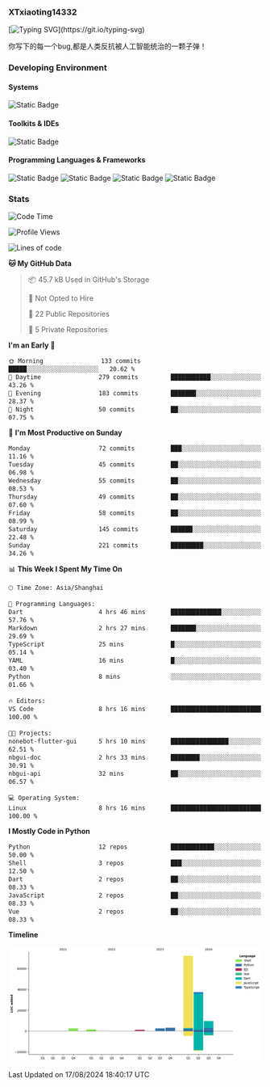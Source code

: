 ### XTxiaoting14332

[![Typing SVG](https://readme-typing-svg.herokuapp.com?font=JetBrians+Mono&pause=1000&random=false&width=435&lines=Hello+World!)](https://git.io/typing-svg)

你写下的每一个bug,都是人类反抗被人工智能统治的一颗子弹！

### Developing Environment

#### Systems

![Static Badge](https://img.shields.io/badge/Ubuntu-%20?style=flat-square&logo=ubuntu&logoColor=white&color=E34F26)

#### Toolkits & IDEs

![Static Badge](https://img.shields.io/badge/Visual%20Studio%20Code-%20?style=flat-square&logo=visualstudiocode&logoColor=white&color=blue)

#### Programming Languages & Frameworks

![Static Badge](https://img.shields.io/badge/Dart-%20?style=flat-square&logo=dart&logoColor=white&color=0175C2)
![Static Badge](https://img.shields.io/badge/Flutter-%20?style=flat-square&logo=flutter&logoColor=white&color=02569B)
![Static Badge](https://img.shields.io/badge/Python-%20?style=flat-square&logo=python&logoColor=white&color=E7A781)
![Static Badge](https://img.shields.io/badge/Bash%20Shell-%20?style=flat-square&logo=shell&logoColor=white&color=49D868)

### Stats

<!--START_SECTION:waka-->
![Code Time](http://img.shields.io/badge/Code%20Time-103%20hrs%204%20mins-blue)

![Profile Views](http://img.shields.io/badge/Profile%20Views-0-blue)

![Lines of code](https://img.shields.io/badge/From%20Hello%20World%20I%27ve%20Written-129.7%20thousand%20lines%20of%20code-blue)

**🐱 My GitHub Data** 

> 📦 45.7 kB Used in GitHub's Storage 
 > 
> 🚫 Not Opted to Hire
 > 
> 📜 22 Public Repositories 
 > 
> 🔑 5 Private Repositories 
 > 
**I'm an Early 🐤** 

```text
🌞 Morning                133 commits         █████░░░░░░░░░░░░░░░░░░░░   20.62 % 
🌆 Daytime                279 commits         ███████████░░░░░░░░░░░░░░   43.26 % 
🌃 Evening                183 commits         ███████░░░░░░░░░░░░░░░░░░   28.37 % 
🌙 Night                  50 commits          ██░░░░░░░░░░░░░░░░░░░░░░░   07.75 % 
```
📅 **I'm Most Productive on Sunday** 

```text
Monday                   72 commits          ███░░░░░░░░░░░░░░░░░░░░░░   11.16 % 
Tuesday                  45 commits          ██░░░░░░░░░░░░░░░░░░░░░░░   06.98 % 
Wednesday                55 commits          ██░░░░░░░░░░░░░░░░░░░░░░░   08.53 % 
Thursday                 49 commits          ██░░░░░░░░░░░░░░░░░░░░░░░   07.60 % 
Friday                   58 commits          ██░░░░░░░░░░░░░░░░░░░░░░░   08.99 % 
Saturday                 145 commits         ██████░░░░░░░░░░░░░░░░░░░   22.48 % 
Sunday                   221 commits         █████████░░░░░░░░░░░░░░░░   34.26 % 
```


📊 **This Week I Spent My Time On** 

```text
🕑︎ Time Zone: Asia/Shanghai

💬 Programming Languages: 
Dart                     4 hrs 46 mins       ██████████████░░░░░░░░░░░   57.76 % 
Markdown                 2 hrs 27 mins       ███████░░░░░░░░░░░░░░░░░░   29.69 % 
TypeScript               25 mins             █░░░░░░░░░░░░░░░░░░░░░░░░   05.14 % 
YAML                     16 mins             █░░░░░░░░░░░░░░░░░░░░░░░░   03.40 % 
Python                   8 mins              ░░░░░░░░░░░░░░░░░░░░░░░░░   01.66 % 

🔥 Editors: 
VS Code                  8 hrs 16 mins       █████████████████████████   100.00 % 

🐱‍💻 Projects: 
nonebot-flutter-gui      5 hrs 10 mins       ████████████████░░░░░░░░░   62.51 % 
nbgui-doc                2 hrs 33 mins       ████████░░░░░░░░░░░░░░░░░   30.91 % 
nbgui-api                32 mins             ██░░░░░░░░░░░░░░░░░░░░░░░   06.57 % 

💻 Operating System: 
Linux                    8 hrs 16 mins       █████████████████████████   100.00 % 
```

**I Mostly Code in Python** 

```text
Python                   12 repos            ████████████░░░░░░░░░░░░░   50.00 % 
Shell                    3 repos             ███░░░░░░░░░░░░░░░░░░░░░░   12.50 % 
Dart                     2 repos             ██░░░░░░░░░░░░░░░░░░░░░░░   08.33 % 
JavaScript               2 repos             ██░░░░░░░░░░░░░░░░░░░░░░░   08.33 % 
Vue                      2 repos             ██░░░░░░░░░░░░░░░░░░░░░░░   08.33 % 
```



**Timeline**

![Lines of Code chart](https://raw.githubusercontent.com/XTxiaoting14332/XTxiaoting14332/main/assets/bar_graph.png)


 Last Updated on 17/08/2024 18:40:17 UTC
<!--END_SECTION:waka-->